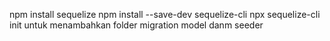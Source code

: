 npm install sequelize
npm install --save-dev sequelize-cli
npx sequelize-cli init untuk menambahkan folder migration model danm seeder
